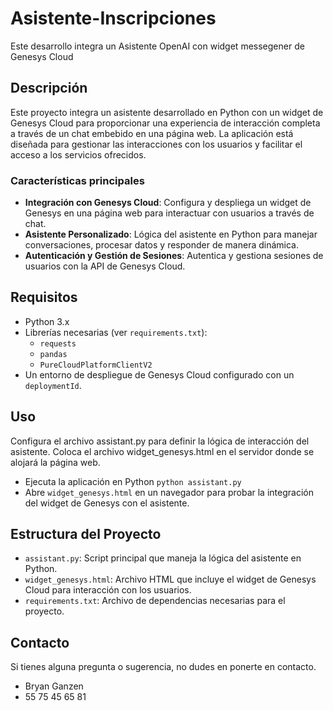 # Asistente-Inscripciones
Este desarrollo integra un Asistente OpenAI con widget messegener de Genesys Cloud

## Descripción

Este proyecto integra un asistente desarrollado en Python con un widget de Genesys Cloud para proporcionar una experiencia de interacción completa a través de un chat embebido en una página web. La aplicación está diseñada para gestionar las interacciones con los usuarios y facilitar el acceso a los servicios ofrecidos.

### Características principales

- **Integración con Genesys Cloud**: Configura y despliega un widget de Genesys en una página web para interactuar con usuarios a través de chat.
- **Asistente Personalizado**: Lógica del asistente en Python para manejar conversaciones, procesar datos y responder de manera dinámica.
- **Autenticación y Gestión de Sesiones**: Autentica y gestiona sesiones de usuarios con la API de Genesys Cloud.

## Requisitos

- Python 3.x
- Librerías necesarias (ver `requirements.txt`):
  - `requests`
  - `pandas`
  - `PureCloudPlatformClientV2`
- Un entorno de despliegue de Genesys Cloud configurado con un `deploymentId`.

## Uso
Configura el archivo assistant.py para definir la lógica de interacción del asistente.
Coloca el archivo widget_genesys.html en el servidor donde se alojará la página web.

- Ejecuta la aplicación en Python `python assistant.py`
- Abre `widget_genesys.html` en un navegador para probar la integración del widget de Genesys con el asistente.

## Estructura del Proyecto
- `assistant.py`: Script principal que maneja la lógica del asistente en Python.
- `widget_genesys.html`: Archivo HTML que incluye el widget de Genesys Cloud para interacción con los usuarios.
- `requirements.txt`: Archivo de dependencias necesarias para el proyecto.

## Contacto
Si tienes alguna pregunta o sugerencia, no dudes en ponerte en contacto.

- Bryan Ganzen
- 55 75 45 65 81
